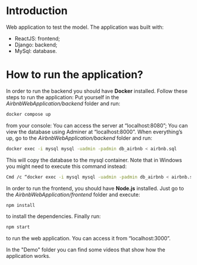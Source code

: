 # Introduction
Web application to test the model. The application was built with:
- ReactJS: frontend;
- Django: backend;
- MySql: database.

# How to run the application?
In order to run the backend you should have <strong>Docker</strong> installed. Follow these steps to run the application:
Put yourself in the <em>AirbnbWebApplication/backend</em> folder and run:
```sh
docker compose up
```
from your console:
You can access the server at “localhost:8080”;
You can view the database using Adminer at “localhost:8000”.
When everything’s up, go to the <em>AirbnbWebApplication/backend</em> folder and run:
```sh
docker exec -i mysql mysql -uadmin -padmin db_airbnb < airbnb.sql
```
This will copy the database to the mysql container. Note that in Windows you might need to execute this command instead:
```sh
Cmd /c “docker exec -i mysql mysql -uadmin -padmin db_airbnb < airbnb.sql”
```

In order to run the frontend, you should have <strong>Node.js</strong> installed. Just go to the <em>AirbnbWebApplication/frontend</em> folder and execute:
```sh
npm install
```
to install the dependencies. Finally run:
```sh
npm start
```
to run the web application. You can access it from “localhost:3000”.

In the "Demo" folder you can find some videos that show how the application works.
